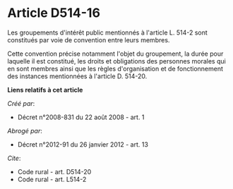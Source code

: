 # Article D514-16

Les groupements d'intérêt public mentionnés à l'article L. 514-2 sont constitués par voie de convention entre leurs membres. 

Cette convention précise notamment l'objet du groupement, la durée pour laquelle il est constitué, les droits et obligations
des personnes morales qui en sont membres ainsi que les règles d'organisation et de fonctionnement des instances mentionnées
à l'article D. 514-20.

**Liens relatifs à cet article**

_Créé par_:

  - Décret n°2008-831 du 22 août 2008 - art. 1

_Abrogé par_:

  - Décret n°2012-91 du 26 janvier 2012 - art. 13

_Cite_:

  - Code rural - art. D514-20
  - Code rural - art. L514-2
